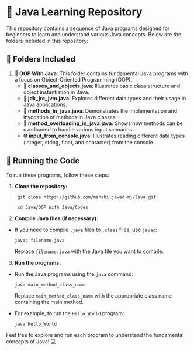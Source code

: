 # 📘 Java Learning Repository

This repository contains a sequence of Java programs designed for beginners to learn and understand various Java concepts. Below are the folders included in this repository:

## 📁 Folders Included

1. **📝 OOP With Java**: This folder contains fundamental Java programs with a focus on Object-Oriented Programming (OOP).
   - **👋 classes_and_objects.java**: Illustrates basic class structure and object instantiation in Java.
   - **🔢 jdk_jre_jvm.java**: Explores different data types and their usage in Java applications.
   - **🔧 methods_in_java.java**: Demonstrates the implementation and invocation of methods in Java classes.
   - **🔄 method_overloading_in_java.java**: Shows how methods can be overloaded to handle various input scenarios.
   - **🌐 input_from_console.java**: Illustrates reading different data types (integer, string, float, and character) from the console.
   


## 🚀 Running the Code

To run these programs, follow these steps:

1. **Clone the repository:**
   ```
    git clone https://github.com/manahiljawed-mj/Java.git
   ```
   ```
    cd Java/OOP_With_Java/Codes
   ```

3. **Compile Java files (if necessary):**
- If you need to compile `.java` files to `.class` files, use `javac`:
  ```
  javac filename.java
  ```
  Replace `filename.java` with the Java file you want to compile.

3. **Run the programs:**
- Run the Java programs using the `java` command:
  ```
  java main_method_class_name
  ```
  Replace `main_method_class_name` with the appropriate class name containing the main method.

- For example, to run the `Hello_World` program:
  ```
  java Hello_World
  ```

Feel free to explore and run each program to understand the fundamental concepts of Java! 💻
